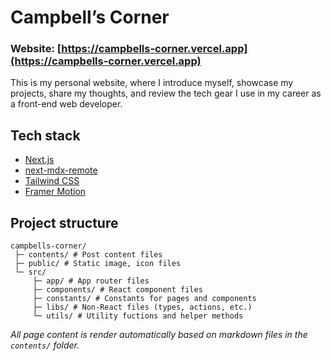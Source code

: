 # Campbell’s Corner

### Website: [https://campbells-corner.vercel.app](https://campbells-corner.vercel.app)

This is my personal website, where I introduce myself, showcase my projects, share my thoughts, and review the tech gear I use in my career as a front-end web developer.

## Tech stack

- [Next.js](https://nextjs.org)
- [next-mdx-remote](https://github.com/hashicorp/next-mdx-remote.git)
- [Tailwind CSS](https://tailwindcss.com/)
- [Framer Motion](https://framer.com/motion)

## Project structure

```
campbells-corner/
 ├─ contents/ # Post content files
 ├─ public/ # Static image, icon files
 └─ src/
     ├─ app/ # App router files
     ├─ components/ # React component files
     ├─ constants/ # Constants for pages and components
     ├─ libs/ # Non-React files (types, actions, etc.)
     └─ utils/ # Utility fuctions and helper methods
```

*All page content is render automatically based on markdown files in the `contents/` folder.*
